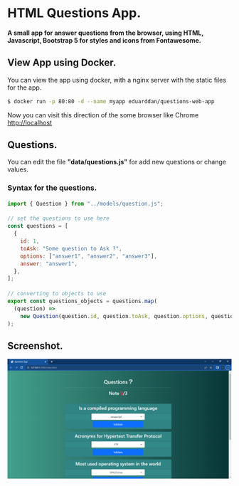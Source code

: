 # HTML Questions App.

__A small app for answer questions from the browser, using HTML, Javascript, Bootstrap 5 for styles and icons from Fontawesome.__

## View App using Docker.

You can view the app using docker, with a nginx server with the static files for the app.

```bash
$ docker run -p 80:80 -d --name myapp eduarddan/questions-web-app
```

Now you can visit this direction of the some browser like Chrome <a href="http://localhost" target="_blank" rel="noreferrer">http://localhost</a>

## Questions.

You can edit the file **"data/questions.js"** for add new questions or change values.

### Syntax for the questions.

```js
import { Question } from "../models/question.js";

// set the questions to use here
const questions = [
  {
    id: 1,
    toAsk: "Some question to Ask ?",
    options: ["answer1", "answer2", "answer3"],
    answer: "answer1",
  },
];

// converting to objects to use
export const questions_objects = questions.map(
  (question) =>
    new Question(question.id, question.toAsk, question.options, question.answer)
);
```

## Screenshot.

![screenshot](./doc/screenshots/principal.png)
